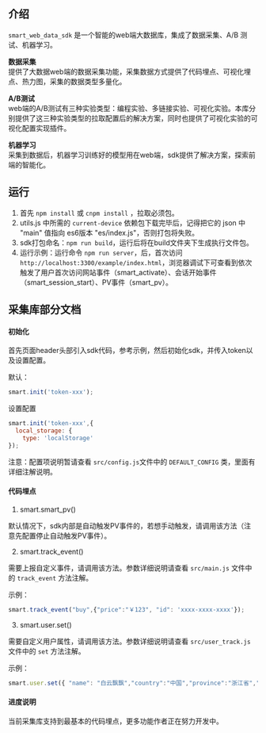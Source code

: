 ## 介绍
`smart_web_data_sdk` 是一个智能的web端大数据库，集成了数据采集、A/B 测试、机器学习。      

**数据采集**    
提供了大数据web端的数据采集功能，采集数据方式提供了代码埋点、可视化埋点、热力图，采集的数据类型多量化。    

**A/B测试**    
web端的A/B测试有三种实验类型：编程实验、多链接实验、可视化实验。本库分别提供了这三种实验类型的拉取配置后的解决方案，同时也提供了可视化实验的可视化配置实现插件。    

**机器学习**    
采集到数据后，机器学习训练好的模型用在web端，sdk提供了解决方案，探索前端的智能化。

## 运行

1. 首先 `npm install` 或 `cnpm install` ，拉取必须包。
2. utils.js 中所需的 `current-device` 依赖包下载完毕后，记得把它的 json 中  "main" 值指向 es6版本  "es/index.js"，否则打包将失败。
3. sdk打包命名：`npm run build`，运行后将在build文件夹下生成执行文件包。
4. 运行示例：运行命令 `npm run server`，后，首次访问 `http://localhost:3300/example/index.html`，浏览器调试下可查看到依次触发了用户首次访问网站事件（smart_activate）、会话开始事件（smart_session_start）、PV事件（smart_pv）。

## 采集库部分文档

#### 初始化

首先页面header头部引入sdk代码，参考示例，然后初始化sdk，并传入token以及设置配置。

默认：
```js
smart.init('token-xxx');
```
设置配置
```js
smart.init('token-xxx',{
  local_storage: {
    type: 'localStorage'
});
```
注意：配置项说明暂请查看 `src/config.js`文件中的 `DEFAULT_CONFIG` 类，里面有详细注解说明。

#### 代码埋点

1. smart.smart_pv()

默认情况下，sdk内部是自动触发PV事件的，若想手动触发，请调用该方法（注意先配置停止自动触发PV事件）。

2. smart.track_event()

需要上报自定义事件，请调用该方法。参数详细说明请查看 `src/main.js` 文件中的 `track_event` 方法注解。

示例：

```js
smart.track_event("buy",{"price":"￥123", "id": 'xxxx-xxxx-xxxx'});
```

3. smart.user.set()

需要自定义用户属性，请调用该方法。参数详细说明请查看 `src/user_track.js` 文件中的 `set` 方法注解。

示例：

```js
smart.user.set({ "name": "白云飘飘","country":"中国","province":"浙江省","city":"杭州市","age":"100","gender":"男", "niu":"自定义用户属性" });
```

#### 进度说明

当前采集库支持到最基本的代码埋点，更多功能作者正在努力开发中。